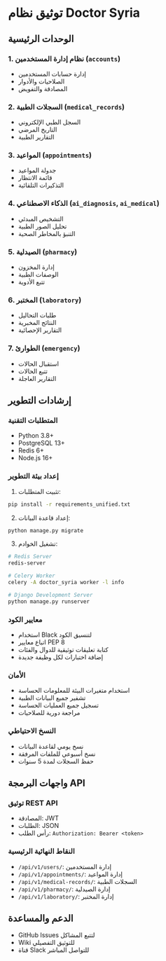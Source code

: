 # توثيق نظام Doctor Syria

## الوحدات الرئيسية

### 1. نظام إدارة المستخدمين (`accounts`)
- إدارة حسابات المستخدمين
- الصلاحيات والأدوار
- المصادقة والتفويض

### 2. السجلات الطبية (`medical_records`)
- السجل الطبي الإلكتروني
- التاريخ المرضي
- التقارير الطبية

### 3. المواعيد (`appointments`)
- جدولة المواعيد
- قائمة الانتظار
- التذكيرات التلقائية

### 4. الذكاء الاصطناعي (`ai_diagnosis`, `ai_medical`)
- التشخيص المبدئي
- تحليل الصور الطبية
- التنبؤ بالمخاطر الصحية

### 5. الصيدلية (`pharmacy`)
- إدارة المخزون
- الوصفات الطبية
- تتبع الأدوية

### 6. المختبر (`laboratory`)
- طلبات التحاليل
- النتائج المخبرية
- التقارير الإحصائية

### 7. الطوارئ (`emergency`)
- استقبال الحالات
- تتبع الحالات
- التقارير العاجلة

## إرشادات التطوير

### المتطلبات التقنية
- Python 3.8+
- PostgreSQL 13+
- Redis 6+
- Node.js 16+

### إعداد بيئة التطوير
1. تثبيت المتطلبات:
```bash
pip install -r requirements_unified.txt
```

2. إعداد قاعدة البيانات:
```bash
python manage.py migrate
```

3. تشغيل الخوادم:
```bash
# Redis Server
redis-server

# Celery Worker
celery -A doctor_syria worker -l info

# Django Development Server
python manage.py runserver
```

### معايير الكود
- استخدام Black لتنسيق الكود
- اتباع معايير PEP 8
- كتابة تعليقات توثيقية للدوال والفئات
- إضافة اختبارات لكل وظيفة جديدة

### الأمان
- استخدام متغيرات البيئة للمعلومات الحساسة
- تشفير جميع البيانات الطبية
- تسجيل جميع العمليات الحساسة
- مراجعة دورية للصلاحيات

### النسخ الاحتياطي
- نسخ يومي لقاعدة البيانات
- نسخ أسبوعي للملفات المرفقة
- حفظ السجلات لمدة 5 سنوات

## واجهات البرمجة API

### توثيق REST API
- المصادقة: JWT
- الطلبات: JSON
- رأس الطلب: `Authorization: Bearer <token>`

### النقاط النهائية الرئيسية
- `/api/v1/users/`: إدارة المستخدمين
- `/api/v1/appointments/`: إدارة المواعيد
- `/api/v1/medical-records/`: السجلات الطبية
- `/api/v1/pharmacy/`: إدارة الصيدلية
- `/api/v1/laboratory/`: إدارة المختبر

## الدعم والمساعدة
- GitHub Issues لتتبع المشاكل
- Wiki للتوثيق التفصيلي
- قناة Slack للتواصل المباشر
